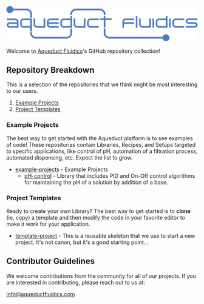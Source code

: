 <p><img src="assets/images/logo_blue.svg" alt="Aqueduct Fluidics" /></p>

Welcome to [Aqueduct Fluidics](https://wp.aqueductfluidics.com)'s GitHub repository collection! 

## Repository Breakdown

This is a selection of the repositories that we think might be most interesting to our users.

1. [Example Projects](#example-projects)
2. [Project Templates](#project-templates)

### Example Projects

The best way to get started with the Aqueduct platform is to see examples of code! These repositories contain Libraries, 
Recipes, and Setups targeted to specific applications, like control of pH, automation of a filtration process, automated dispensing, etc. Expect
the list to grow.

- [example-projects](https://github.com/aqueductfluidics/example_projects) - Example Projects
  - [pH-control](https://github.com/aqueductfluidics/example_projects/tree/main/local/lib/ph_control) - Library that includes PID and On-Off control algorithms
    for maintaining the pH of a solution by addition of a base. 

### Project Templates

Ready to create your own Library? The best way to get started is to <b>clone</b> (ie, copy) a template and then modify 
the code in your favorite editor to make it work for your application.

- [template-project](https://github.com/aqueductfluidics/template_project) - This is a reusable skeleton that we use to start a new project. It's not canon, but it's a good starting point...
  
## Contributor Guidelines

We welcome contributions from the community for all of our projects. If you are interested in contributing, please reach out to us at:
  
info@aqueductfluidics.com
